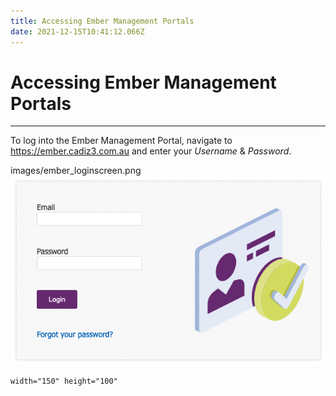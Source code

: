 ```yaml
---
title: Accessing Ember Management Portals
date: 2021-12-15T10:41:12.066Z
---
```

# **Accessing Ember Management Portals**

- - -

To log into the Ember Management Portal, navigate to <a href="https://ember.cadiz3.com.au ">https://ember.cadiz3.com.au </a>and enter your *Username* & *Password*.

images/ember_loginscreen.png
<img src="/images/ember_loginscreen.png" alt="login"
	title="login screen"  />

    width="150" height="100"
